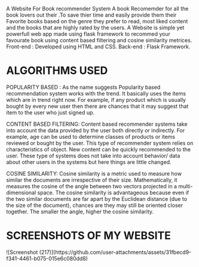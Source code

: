 A Website For Book recommender System 
A book Recomemder for all the book lovers out their .To save thier time and easily provide them their Favorite books based on the genre they prefer to read, most liked content and the books that are highly rated by the users.
A Website is simple yet powerfull web app made using flask framework to recommed your favourate book using content based filtering and cosine similarity metrices.
Front-end : Developed using HTML and CSS.
Back-end : Flask Framework.
<h1> ALGORITHMS USED </h1>
POPULARITY BASED : As the name suggests Popularity based recommendation system works with the trend. It basically uses the items which are in trend right now. For example, if any product which is usually bought by every new user then there are chances that it may suggest that item to the user who just signed up.

CONTENT BASED FILTERING: Content based recommender systems take into account the data provided by the user both directly or indirectly. For example, age can be used to determine classes of products or items reviewed or bought by the user. This type of recommender system relies on characteristics of object. New content can be quickly recommended to the user. These type of systems does not take into account behavior/ data about other users in the systems but here things are little changed.

COSINE SIMILARITY: Cosine similarity is a metric used to measure how similar the documents are irrespective of their size. Mathematically, it measures the cosine of the angle between two vectors projected in a multi-dimensional space. The cosine similarity is advantageous because even if the two similar documents are far apart by the Euclidean distance (due to the size of the document), chances are they may still be oriented closer together. The smaller the angle, higher the cosine similarity.

<h1>SCREENSHOTS OF MY WEBSITE</h1>
![Screenshot (217)](https://github.com/user-attachments/assets/31fbecd9-f341-4461-b075-015e6c080dd8)



